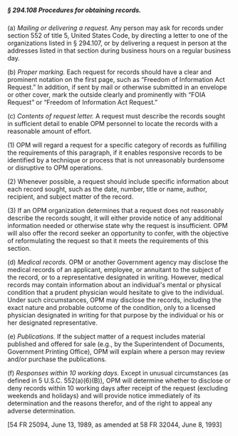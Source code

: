 ##### § 294.108 Procedures for obtaining records. #####

(a) *Mailing or delivering a request.* Any person may ask for records under section 552 of title 5, United States Code, by directing a letter to one of the organizations listed in § 294.107, or by delivering a request in person at the addresses listed in that section during business hours on a regular business day.

(b) *Proper marking.* Each request for records should have a clear and prominent notation on the first page, such as “Freedom of Information Act Request.” In addition, if sent by mail or otherwise submitted in an envelope or other cover, mark the outside clearly and prominently with “FOIA Request” or “Freedom of Information Act Request.”

(c) *Contents of request letter.* A request must describe the records sought in sufficient detail to enable OPM personnel to locate the records with a reasonable amount of effort.

(1) OPM will regard a request for a specific category of records as fulfilling the requirements of this paragraph, if it enables responsive records to be identified by a technique or process that is not unreasonably burdensome or disruptive to OPM operations.

(2) Whenever possible, a request should include specific information about each record sought, such as the date, number, title or name, author, recipient, and subject matter of the record.

(3) If an OPM organization determines that a request does not reasonably describe the records sought, it will either provide notice of any additional information needed or otherwise state why the request is insufficient. OPM will also offer the record seeker an opportunity to confer, with the objective of reformulating the request so that it meets the requirements of this section.

(d) *Medical records.* OPM or another Government agency may disclose the medical records of an applicant, employee, or annuitant to the subject of the record, or to a representative designated in writing. However, medical records may contain information about an individual's mental or physical condition that a prudent physician would hesitate to give to the individual. Under such circumstances, OPM may disclose the records, including the exact nature and probable outcome of the condition, only to a licensed physician designated in writing for that purpose by the individual or his or her designated representative.

(e) *Publications.* If the subject matter of a request includes material published and offered for sale (e.g., by the Superintendent of Documents, Government Printing Office), OPM will explain where a person may review and/or purchase the publications.

(f) *Responses within 10 working days.* Except in unusual circumstances (as defined in 5 U.S.C. 552(a)(6)(B)), OPM will determine whether to disclose or deny records within 10 working days after receipt of the request (excluding weekends and holidays) and will provide notice immediately of its determination and the reasons therefor, and of the right to appeal any adverse determination.

[54 FR 25094, June 13, 1989, as amended at 58 FR 32044, June 8, 1993]